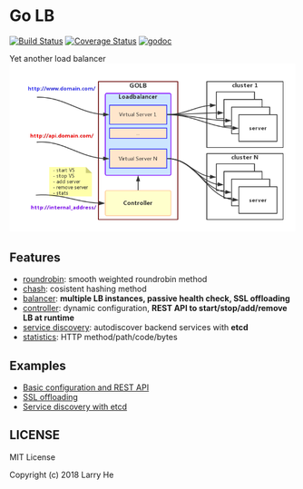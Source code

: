 # Go LB
[![Build Status](https://travis-ci.org/onestraw/golb.svg?branch=master)](https://travis-ci.org/onestraw/golb)
[![Coverage Status](https://coveralls.io/repos/github/onestraw/golb/badge.svg?branch=master)](https://coveralls.io/github/onestraw/golb?branch=master)
[![godoc](https://godoc.org/github.com/onestraw/golb?status.svg)](https://godoc.org/github.com/onestraw/golb)

Yet another load balancer
![golb](golb.png)

## Features

- [roundrobin](roundrobin/): smooth weighted roundrobin method
- [chash](chash/): cosistent hashing method
- [balancer](balancer/): **multiple LB instances, passive health check, SSL offloading**
- [controller](controller/): dynamic configuration, **REST API to start/stop/add/remove LB at runtime**
- [service discovery](discovery/): autodiscover backend services with **etcd**
- [statistics](stats/): HTTP method/path/code/bytes

## Examples

- [Basic configuration and REST API](examples/restapi)
- [SSL offloading](examples/https)
- [Service discovery with etcd](examples/sdserver)

## LICENSE

MIT License

Copyright (c) 2018 Larry He
